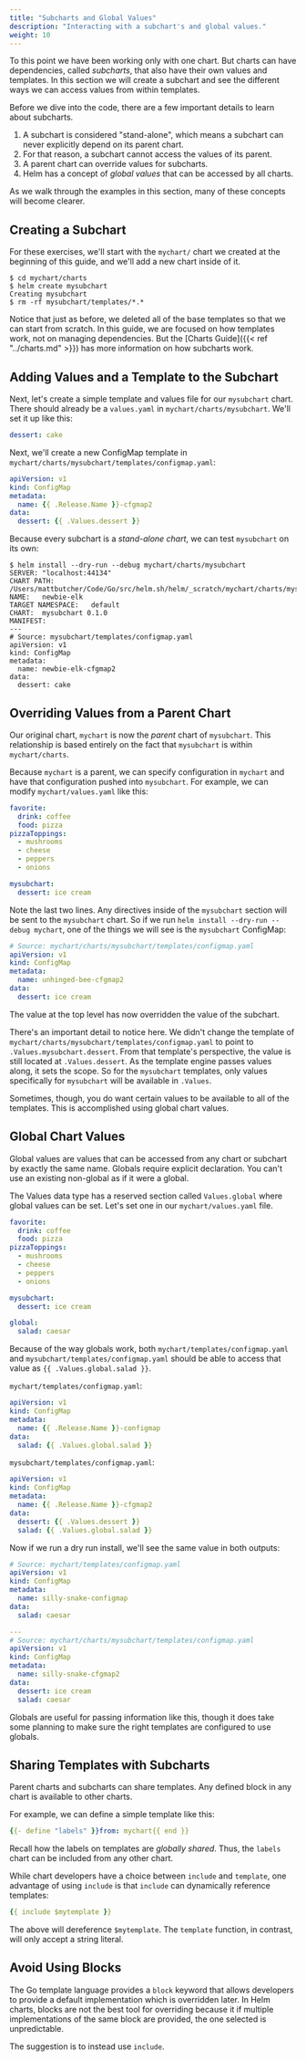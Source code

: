 ```yaml
---
title: "Subcharts and Global Values"
description: "Interacting with a subchart's and global values."
weight: 10
---
```


To this point we have been working only with one chart. But charts can have
dependencies, called _subcharts_, that also have their own values and templates.
In this section we will create a subchart and see the different ways we can
access values from within templates.

Before we dive into the code, there are a few important details to learn about
subcharts.

1. A subchart is considered "stand-alone", which means a subchart can never
   explicitly depend on its parent chart.
2. For that reason, a subchart cannot access the values of its parent.
3. A parent chart can override values for subcharts.
4. Helm has a concept of _global values_ that can be accessed by all charts.

As we walk through the examples in this section, many of these concepts will
become clearer.

## Creating a Subchart

For these exercises, we'll start with the `mychart/` chart we created at the
beginning of this guide, and we'll add a new chart inside of it.

```console
$ cd mychart/charts
$ helm create mysubchart
Creating mysubchart
$ rm -rf mysubchart/templates/*.*
```

Notice that just as before, we deleted all of the base templates so that we can
start from scratch. In this guide, we are focused on how templates work, not on
managing dependencies. But the [Charts Guide]({{< ref "../charts.md" >}}) has more information
on how subcharts work.

## Adding Values and a Template to the Subchart

Next, let's create a simple template and values file for our `mysubchart` chart.
There should already be a `values.yaml` in `mychart/charts/mysubchart`. We'll
set it up like this:

```yaml
dessert: cake
```

Next, we'll create a new ConfigMap template in
`mychart/charts/mysubchart/templates/configmap.yaml`:

```yaml
apiVersion: v1
kind: ConfigMap
metadata:
  name: {{ .Release.Name }}-cfgmap2
data:
  dessert: {{ .Values.dessert }}
```

Because every subchart is a _stand-alone chart_, we can test `mysubchart` on its
own:

```console
$ helm install --dry-run --debug mychart/charts/mysubchart
SERVER: "localhost:44134"
CHART PATH: /Users/mattbutcher/Code/Go/src/helm.sh/helm/_scratch/mychart/charts/mysubchart
NAME:   newbie-elk
TARGET NAMESPACE:   default
CHART:  mysubchart 0.1.0
MANIFEST:
---
# Source: mysubchart/templates/configmap.yaml
apiVersion: v1
kind: ConfigMap
metadata:
  name: newbie-elk-cfgmap2
data:
  dessert: cake
```

## Overriding Values from a Parent Chart

Our original chart, `mychart` is now the _parent_ chart of `mysubchart`. This
relationship is based entirely on the fact that `mysubchart` is within
`mychart/charts`.

Because `mychart` is a parent, we can specify configuration in `mychart` and
have that configuration pushed into `mysubchart`. For example, we can modify
`mychart/values.yaml` like this:

```yaml
favorite:
  drink: coffee
  food: pizza
pizzaToppings:
  - mushrooms
  - cheese
  - peppers
  - onions

mysubchart:
  dessert: ice cream
```

Note the last two lines. Any directives inside of the `mysubchart` section will
be sent to the `mysubchart` chart. So if we run `helm install --dry-run --debug
mychart`, one of the things we will see is the `mysubchart` ConfigMap:

```yaml
# Source: mychart/charts/mysubchart/templates/configmap.yaml
apiVersion: v1
kind: ConfigMap
metadata:
  name: unhinged-bee-cfgmap2
data:
  dessert: ice cream
```

The value at the top level has now overridden the value of the subchart.

There's an important detail to notice here. We didn't change the template of
`mychart/charts/mysubchart/templates/configmap.yaml` to point to
`.Values.mysubchart.dessert`. From that template's perspective, the value is
still located at `.Values.dessert`. As the template engine passes values along,
it sets the scope. So for the `mysubchart` templates, only values specifically
for `mysubchart` will be available in `.Values`.

Sometimes, though, you do want certain values to be available to all of the
templates. This is accomplished using global chart values.

## Global Chart Values

Global values are values that can be accessed from any chart or subchart by
exactly the same name. Globals require explicit declaration. You can't use an
existing non-global as if it were a global.

The Values data type has a reserved section called `Values.global` where global
values can be set. Let's set one in our `mychart/values.yaml` file.

```yaml
favorite:
  drink: coffee
  food: pizza
pizzaToppings:
  - mushrooms
  - cheese
  - peppers
  - onions

mysubchart:
  dessert: ice cream

global:
  salad: caesar
```

Because of the way globals work, both `mychart/templates/configmap.yaml` and
`mysubchart/templates/configmap.yaml` should be able to access that value as
`{{ .Values.global.salad }}`.

`mychart/templates/configmap.yaml`:

```yaml
apiVersion: v1
kind: ConfigMap
metadata:
  name: {{ .Release.Name }}-configmap
data:
  salad: {{ .Values.global.salad }}
```

`mysubchart/templates/configmap.yaml`:

```yaml
apiVersion: v1
kind: ConfigMap
metadata:
  name: {{ .Release.Name }}-cfgmap2
data:
  dessert: {{ .Values.dessert }}
  salad: {{ .Values.global.salad }}
```

Now if we run a dry run install, we'll see the same value in both outputs:

```yaml
# Source: mychart/templates/configmap.yaml
apiVersion: v1
kind: ConfigMap
metadata:
  name: silly-snake-configmap
data:
  salad: caesar

---
# Source: mychart/charts/mysubchart/templates/configmap.yaml
apiVersion: v1
kind: ConfigMap
metadata:
  name: silly-snake-cfgmap2
data:
  dessert: ice cream
  salad: caesar
```

Globals are useful for passing information like this, though it does take some
planning to make sure the right templates are configured to use globals.

## Sharing Templates with Subcharts

Parent charts and subcharts can share templates. Any defined block in any chart
is available to other charts.

For example, we can define a simple template like this:

```yaml
{{- define "labels" }}from: mychart{{ end }}
```

Recall how the labels on templates are _globally shared_. Thus, the `labels`
chart can be included from any other chart.

While chart developers have a choice between `include` and `template`, one
advantage of using `include` is that `include` can dynamically reference
templates:

```yaml
{{ include $mytemplate }}
```

The above will dereference `$mytemplate`. The `template` function, in contrast,
will only accept a string literal.

## Avoid Using Blocks

The Go template language provides a `block` keyword that allows developers to
provide a default implementation which is overridden later. In Helm charts,
blocks are not the best tool for overriding because it if multiple
implementations of the same block are provided, the one selected is
unpredictable.

The suggestion is to instead use `include`.
